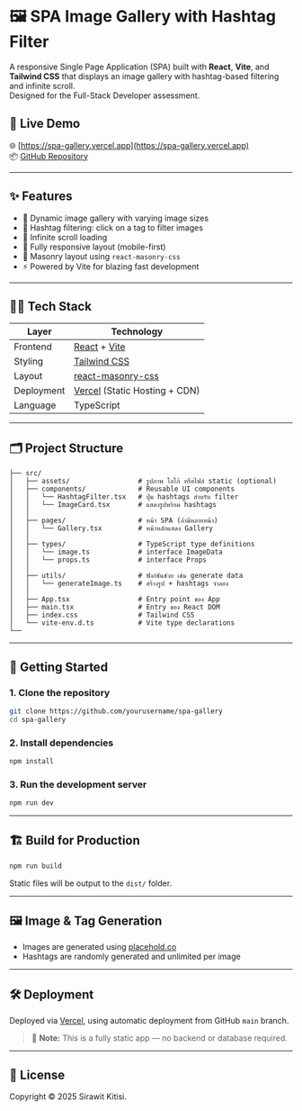 # 🖼️ SPA Image Gallery with Hashtag Filter

A responsive Single Page Application (SPA) built with **React**, **Vite**, and **Tailwind CSS** that displays an image gallery with hashtag-based filtering and infinite scroll.  
Designed for the Full-Stack Developer assessment.

## 🔗 Live Demo

🌐 [https://spa-gallery.vercel.app](https://spa-gallery.vercel.app)  
📦 [GitHub Repository](https://github.com/yourusername/spa-gallery)

---

## ✨ Features

- 📸 Dynamic image gallery with varying image sizes
- 🔖 Hashtag filtering: click on a tag to filter images
- 🔁 Infinite scroll loading
- 📱 Fully responsive layout (mobile-first)
- 🧱 Masonry layout using `react-masonry-css`
- ⚡ Powered by Vite for blazing fast development

---

## 🧑‍💻 Tech Stack

| Layer        | Technology                                                           |
|--------------|----------------------------------------------------------------------|
| Frontend     | [React](https://reactjs.org/) + [Vite](https://vitejs.dev/)          |
| Styling      | [Tailwind CSS](https://tailwindcss.com/)                             |
| Layout       | [react-masonry-css](https://www.npmjs.com/package/react-masonry-css) |
| Deployment   | [Vercel](https://vercel.com/) (Static Hosting + CDN)                 |
| Language     | TypeScript                                                           |

---

## 🗂️ Project Structure

```
├── src/
│   ├── assets/                 # รูปภาพ โลโก้ หรือไฟล์ static (optional)
│   ├── components/             # Reusable UI components
│   │   └── HashtagFilter.tsx   # ปุ่ม hashtags สำหรับ filter
│   │   └── ImageCard.tsx       # แสดงรูปพร้อม hashtags
│   │
│   ├── pages/                  # หน้า SPA (ถ้ามีหลายหน้า)
│   │   └── Gallery.tsx         # หน้าหลักแสดง Gallery
│   │
│   ├── types/                  # TypeScript type definitions
│   │   └── image.ts            # interface ImageData
│   │   └── props.ts            # interface Props
│   │
│   ├── utils/                  # ฟังก์ชันช่วย เช่น generate data
│   │   └── generateImage.ts    # สร้างรูป + hashtags จำลอง
│   │
│   ├── App.tsx                 # Entry point ของ App
│   ├── main.tsx                # Entry ของ React DOM
│   ├── index.css               # Tailwind CSS
│   └── vite-env.d.ts           # Vite type declarations
└──
```

---

## 🚀 Getting Started

### 1. Clone the repository

```bash
git clone https://github.com/yourusername/spa-gallery
cd spa-gallery
```

### 2. Install dependencies

```bash
npm install
```

### 3. Run the development server

```bash
npm run dev
```

---

## 🏗️ Build for Production

```bash
npm run build
```

Static files will be output to the `dist/` folder.

---

## 🖼️ Image & Tag Generation

- Images are generated using [placehold.co](https://placehold.co)
- Hashtags are randomly generated and unlimited per image

---

## 🛠️ Deployment

Deployed via [Vercel](https://vercel.com), using automatic deployment from GitHub `main` branch.

> 🧠 **Note:** This is a fully static app — no backend or database required.

---

## 📄 License

Copyright © 2025 Sirawit Kitisi.